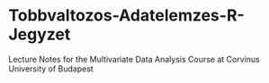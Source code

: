 # Tobbvaltozos-Adatelemzes-R-Jegyzet
Lecture Notes for the Multivariate Data Analysis Course at Corvinus University of Budapest
